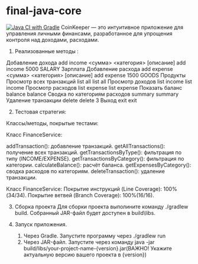 # final-java-core
[![Java CI with Gradle](https://github.com/danilaplayter/final-java-core/actions/workflows/main.yml/badge.svg)](https://github.com/danilaplayter/final-java-core/actions/workflows/main.yml)
CoinKeeper — это интуитивное приложение для управления личными финансами, разработанное для упрощения контроля над доходами, расходами.

1. Реализованные методы :
   
Добавление дохода	add income <сумма> <категория> [описание]	add income 5000 SALARY Зарплата
Добавление расхода	add expense <сумма> <категория> [описание]	add expense 1500 GOODS Продукты
Просмотр всех транзакций	list all	list all
Просмотр доходов	list income	list income
Просмотр расходов	list expense	list expense
Показать баланс	balance	balance
Сводка по категориям расходов	summary	summary
Удаление транзакции	delete <ID>	delete 3
Выход	exit	exit

2. Тестовая стратегия:

Классы/методы, покрытые тестами:

Класс FinanceService:

addTransaction(): добавление транзакций.
getAllTransactions(): получение всех транзакций.
getTransactionsByType(): фильтрация по типу (INCOME/EXPENSE).
getTransactionsByCategory(): фильтрация по категории.
calculateBalance(): расчёт баланса.
getExpensesByCategory(): сводка расходов по категориям.
deleteTransaction(): удаление транзакции.

Класс FinanceService:
Покрытие инструкций (Line Coverage): 100%(34/34).
Покрытие ветвей (Branch Coverage): 100%(16/16).

3. Сборка проекта
   Для сборки проекта выполините команду ./gradlew build. Собранный JAR-файл будет доступен в build\libs.

4. Запуск приложения.
   1. Через Gradle. Запустите программу через ./gradlew run
   2. Через JAR-файл. Запустите через команду java -jar build/libs/your-project-name-{version}.jar(ВАЖНО! Укажите актуальную версию вашего проекта в {version})
